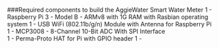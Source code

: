 ###Required components to build the AggieWater Smart Water Meter
1 - Raspberry Pi 3 - Model B - ARMv8 with 1G RAM with Rasbian operating system 
1 - USB WiFi (802.11b/g/n) Module with Antenna for Raspberry Pi  
1 - MCP3008 - 8-Channel 10-Bit ADC With SPI Interface  
1 - Perma-Proto HAT for Pi  with GPIO header
1 - 

